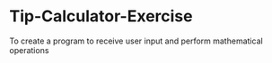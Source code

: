 # Tip-Calculator-Exercise
To create a program to receive user input and perform mathematical operations
